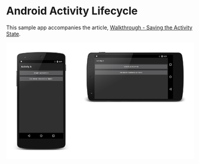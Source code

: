 Android Activity Lifecycle
==========================

This sample app accompanies the article, 
[Walkthrough - Saving the Activity State](http://developer.xamarin.com/guides/android/application_fundamentals/activity_lifecycle/saving_state_walkthrough).


[ ![](Screenshots/example-screenshot-sml.png)](Screenshots/example-screenshot.png)
